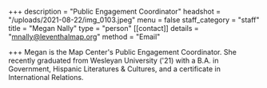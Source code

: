 +++
description = "Public Engagement Coordinator"
headshot = "/uploads/2021-08-22/img_0103.jpeg"
menu = false
staff_category = "staff"
title = "Megan Nally"
type = "person"
[[contact]]
details = "mnally@leventhalmap.org"
method = "Email"

+++
Megan is the Map Center's Public Engagement Coordinator. She recently graduated from Wesleyan University ('21) with a B.A. in Government, Hispanic Literatures & Cultures, and a certificate in International Relations. 